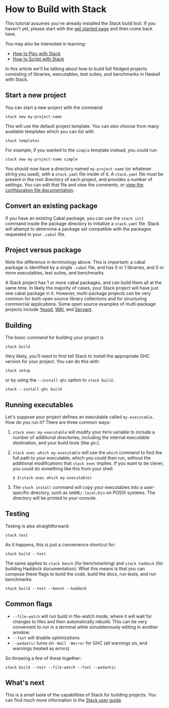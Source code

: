 # How to Build with Stack

This tutorial assumes you've already installed the Stack build
tool. If you haven't yet, please start with the
[get started page](/get-started) and then come back here.

You may also be interested in learning:

* [How to Play with Stack](stack-play)
* [How to Script with Stack](stack-script)

In this article we'll be talking about how to build full fledged
projects consisting of libraries, executables, test suites, and
benchmarks in Haskell with Stack.

## Start a new project

You can start a new project with the command:

    stack new my-project-name

This will use the default project template. You can also choose from
many available templates which you can list with

    stack templates

For example, if you wanted to the `simple` template instead, you could
run:

    stack new my-project-name simple

You should now have a directory named `my-project-name` (or whatever
string you used), with a `stack.yaml` file inside of it. A
`stack.yaml` file must be present in the root directory of each
project, and provides a number of settings. You can edit that file and
view the comments, or
[view the configuration file documentation](https://docs.haskellstack.org/en/stable/yaml_configuration/).

## Convert an existing package

If you have an existing Cabal package, you can use the `stack init`
command inside the package directory to initialize a `stack.yaml`
file. Stack will attempt to determine a package set compatible with
the packages requested in your `.cabal` file.

## Project versus package

Note the difference in terminology above. This is important: a cabal
package is identified by a single `.cabal` file, and has 0 or 1
libraries, and 0 or more executables, test suites, and benchmarks.

A Stack project has 1 or more cabal packages, and can build them all
at the same time. In likely the majority of cases, your Stack project
will have just one cabal package in it. However, multi-package
projects can be very common for both open source library collections
and for structuring commercial applications. Some open source examples
of multi-package projects include
[Yesod](http://github.com/yesodweb/yesod),
[WAI](https://github.com/yesodweb/wai), and
[Servant](https://github.com/haskell-servant/servant).

## Building

The basic command for building your project is

    stack build

Very likely, you'll need to first tell Stack to install the
appropriate GHC version for your project. You can do this with:

    stack setup

or by using the `--install-ghc` option to `stack build`:

    stack --install-ghc build

## Running executables

Let's suppose your project defines an executable called
`my-executable`. How do you run it? There are three common ways:

1.  `stack exec my-executable` will modify your `PATH` variable to
    include a number of additional directories, including the internal
    executable destination, and your build tools (like `ghc`).

2.  `stack exec which my-executable` will use the `which` command to
    find the full path to your executable, which you could then run,
    without the additional modifications that `stack exec` implies. If
    you want to be clever, you could do something like this from your
    shell:

    ```shell
    $ $(stack exec which my-executable)

3.  The `stack install` command will copy your executables into a
    user-specific directory, such as `$HOME/.local/bin` on POSIX
    systems. The directory will be printed to your console.

## Testing

Testing is also straightforward:

    stack test

As it happens, this is just a convenience shortcut for:

    stack build --test

The same applies to `stack bench` (for benchmarking) and `stack
haddock` (for building Haddock documentation). What this means is that
you can compose these flags to build the code, build the docs, run
tests, and run benchmarks:

    stack build --test --bench --haddock

## Common flags

* `--file-watch` will run build in file-watch mode, where it will wait
  for changes to files and then automatically rebuild. This can be
  very convenient to run in a terminal while simulatenously editing in
  another window.
* `--fast` will disable optimizations
* `--pedantic` turns on `-Wall -Werror` for GHC (all warnings on, and
  warnings treated as errors)

So throwing a few of these together:

    stack build --test --file-watch --fast --pedantic

## What's next

This is a small taste of the capabilities of Stack for building
projects. You can find much more information in the
[Stack user guide](https://docs.haskellstack.org/en/stable/GUIDE/).
